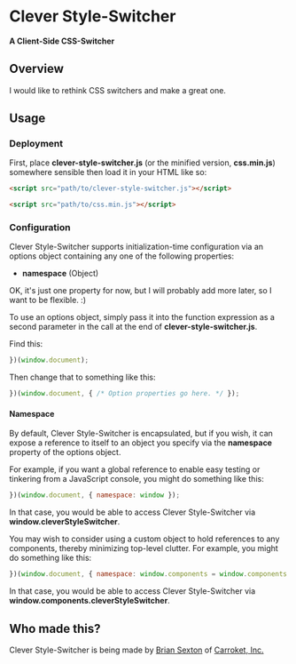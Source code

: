 # Clever Style-Switcher

**A Client-Side CSS-Switcher**

## Overview

I would like to rethink CSS switchers and make a great one.

## Usage

### Deployment

First, place **clever-style-switcher.js** (or the minified version, **css.min.js**) somewhere sensible then load it in your HTML like so:

```html
<script src="path/to/clever-style-switcher.js"></script>
```

```html
<script src="path/to/css.min.js"></script>
```

### Configuration

Clever Style-Switcher supports initialization-time configuration via an options object containing any one of the following properties:
* **namespace** (Object)

OK, it's just one property for now, but I will probably add more later, so I want to be flexible. :)

To use an options object, simply pass it into the function expression as a second parameter in the call at the end of **clever-style-switcher.js**.

Find this:

```javascript
})(window.document);
```

Then change that to something like this:
```javascript
})(window.document, { /* Option properties go here. */ });
```

#### Namespace

By default, Clever Style-Switcher is encapsulated, but if you wish, it can expose a reference to itself to an object you specify via the **namespace** property of the options object.

For example, if you want a global reference to enable easy testing or tinkering from a JavaScript console, you might do something like this:

```javascript
})(window.document, { namespace: window });
```

In that case, you would be able to access Clever Style-Switcher via **window.cleverStyleSwitcher**.

You may wish to consider using a custom object to hold references to any components, thereby minimizing top-level clutter. For example, you might do something like this:

```javascript
})(window.document, { namespace: window.components = window.components || {} });
```

In that case, you would be able to access Clever Style-Switcher via **window.components.cleverStyleSwitcher**.

## Who made this?

Clever Style-Switcher is being made by [Brian Sexton](http://briansexton.com/) of [Carroket, Inc.](http://carroket.com/)